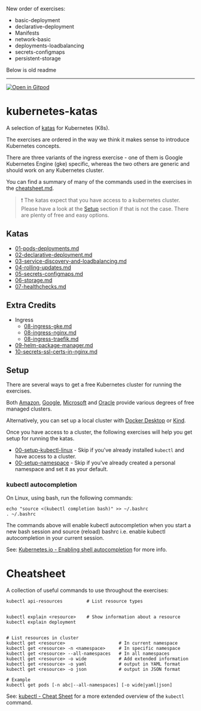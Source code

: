 New order of exercises:

- basic-deployment
- declarative-deployment
- Manifests
- network-basic
- deployments-loadbalancing
- secrets-configmaps
- persistent-storage

Below is old readme

---

[![Open in Gitpod](https://gitpod.io/button/open-in-gitpod.svg)][gitpod]

# kubernetes-katas

A selection of [katas][kata-def] for Kubernetes (K8s).

The exercises are ordered in the way we think it makes sense to introduce
Kubernetes concepts.

There are three variants of the ingress exercise - one of them is Google
Kubernetes Engine (gke) specific, whereas the two others are generic and should
work on any Kubernetes cluster.

You can find a summary of many of the commands used in the exercises in the
[cheatsheet.md](cheatsheet.md).

> :exclamation: The katas expect that you have access to a kubernetes cluster.
> Please have a look at the [Setup](#setup) section if that is not the case.
> There are plenty of free and easy options.

## Katas

- [01-pods-deployments.md](01-pods-deployments.md)
- [02-declarative-deployment.md](02-declarative-deployment.md)
- [03-service-discovery-and-loadbalancing.md](03-service-discovery-and-loadbalancing.md)
- [04-rolling-updates.md](04-rolling-updates.md)
- [05-secrets-configmaps.md](05-secrets-configmaps.md)
- [06-storage.md](06-storage.md)
- [07-healthchecks.md](07-healthchecks.md)

## Extra Credits

- Ingress
  - [08-ingress-gke.md](extras/08-ingress-gke.md)
  - [08-ingress-nginx.md](extras/08-ingress-nginx.md)
  - [08-ingress-traefik.md](extras/08-ingress-traefik.md)
- [09-helm-package-manager.md](extras/09-helm-package-manager.md)
- [10-secrets-ssl-certs-in-nginx.md](extras/10-secrets-ssl-certs-in-nginx.md)

## Setup

There are several ways to get a free Kubernetes cluster for running the
exercises.

Both [Amazon][eks], [Google][gke], [Microsoft][aks] and [Oracle][oke] provide
various degrees of free managed clusters.

Alternatively, you can set up a local cluster with [Docker
Desktop][docker-desktop] or [Kind][kind].

Once you have access to a cluster, the following exercises will help you get
setup for running the katas.

- [00-setup-kubectl-linux](exercise_setup/00-setup-kubectl-linux.md) - Skip if
  you've already installed `kubectl` and have access to a cluster.
- [00-setup-namespace](exercise_setup/00-setup-namespace.md) - Skip if you've
  already created a personal namespace and set it as your default.

### kubectl autocompletion

On Linux, using bash, run the following commands:

```shell
echo "source <(kubectl completion bash)" >> ~/.bashrc
. ~/.bashrc
```

The commands above will enable kubectl autocompletion when you start a new bash
session and source (reload) bashrc i.e. enable kubectl autocompletion in your
current session.

See: [Kubernetes.io - Enabling shell autocompletion][autocompletion] for more
info.

# Cheatsheet

A collection of useful commands to use throughout the exercises:

```
kubectl api-resources         # List resource types


kubectl explain <resource>    # Show information about a resource
kubectl explain deployment


# List resources in cluster
kubectl get <resource>                    # In current namespace
kubectl get <resource> -n <namespace>     # In specific namespace
kubectl get <resource> --all-namespaces   # In all namespaces
kubectl get <resource> -o wide            # Add extended information
kubectl get <resource> -o yaml            # output in YAML format
kubectl get <resource> -o json            # output in JSON format

# Example
kubectl get pods [-n abc|--all-namespaces] [-o wide|yaml|json]

```

See:
[kubectl - Cheat Sheet](https://kubernetes.io/docs/reference/kubectl/cheatsheet/)
for a more extended overview of the `kubectl` command.

[gitpod]: https://gitpod.io/#https://github.com/eficode-academy/kubernetes-katas
[kata-def]: https://en.wikipedia.org/wiki/Kata
[eks]: https://aws.amazon.com/ecs/pricing/
[gke]: https://cloud.google.com/kubernetes-engine/pricing#cluster_management_fee_and_free_tier
[aks]: https://azure.microsoft.com/en-us/pricing/free-services/
[oke]: https://www.oracle.com/cloud/free/#free-cloud-trial
[docker-desktop]: https://docs.docker.com/desktop/
[kind]: https://kind.sigs.k8s.io/
[autocompletion]: https://kubernetes.io/docs/tasks/tools/install-kubectl/#enabling-shell-autocompletion
